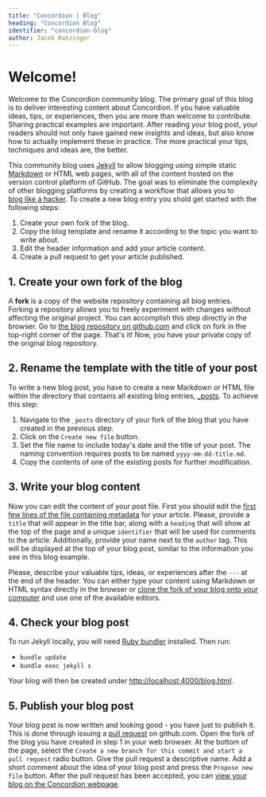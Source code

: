 ```yaml
---
title: "Concordion | Blog"
heading: "Concordion Blog"
identifier: "concordion-blog"
author: Jacek Ratzinger
---
```


# Welcome!

Welcome to the Concordion community blog. The primary goal of this blog is to deliver interesting content about Concordion. 
If you have valuable ideas, tips, or experiences, then you are  more than welcome to contribute. Sharing practical examples are 
important. After reading your blog post, your readers should not only have gained new insights and ideas, but also know how to actually 
implement these in practice. The more practical your tips, techniques and ideas are, the better.

This community blog uses [Jekyll](https://jekyllrb.com/) to allow blogging using simple 
static [Markdown](https://daringfireball.net/projects/markdown/) or HTML web pages, with all of the content hosted on the version 
control platform of GitHub. The goal was to eliminate the complexity of other blogging platforms by creating a workflow that allows you to 	
[blog like a hacker](http://tom.preston-werner.com/2008/11/17/blogging-like-a-hacker.html). 
To create a new blog entry you shold get started with the following steps:

1. Create your own fork of the blog.
1. Copy the blog template and rename it according to the topic you want to write about.
1. Edit the header information and add your article content.
1. Create a pull request to get your article published.

## 1. Create your own fork of the blog

A __fork__ is a copy of the website repository containing all blog entries. 
Forking a repository allows you to freely experiment with changes without affecting the original project. 
You can accomplish this step directly in the browser. 
Go to [the blog repository on github.com](https://github.com/concordion/concordion-website/) and click on fork in the top-right 
corner of the page. 
That's it! Now, you have your private copy of the original blog repository.

## 2. Rename the template with the title of your post

To write a new blog post, you have to create a new Markdown or HTML file within the directory that contains all existing blog entries, 
[_posts](https://github.com/concordion/concordion-website/tree/gh-pages/_posts/). 
To achieve this step:
1. Navigate to the `_posts` directory of your fork of the blog that you have created in the previous step. 
1. Click on the `Create new file` button. 
1. Set the file name to include today's date and the title of your post. The naming convention requires posts to be named `yyyy-mm-dd-title.md`.
1. Copy the contents of one of the existing posts for further modification.

## 3. Write your blog content

Now you can edit the content of your post file. First you should edit the [first few lines of the file containing metadata](http://jekyllrb.com/docs/frontmatter/) for your article. 
Please, provide a `title` that will appear in the title bar, along with a `heading` that will show at the top of the page and a unique `identifier` that will be used for comments to the article.
Additionally, provide your name next to the `author` tag. 
This will be displayed at the top of your blog post, similar to the information you see in this blog example.

Please, describe your valuable tips, ideas, or experiences after the `---` at the end of the header.
You can either type your content using Markdown or HTML syntax directly in the browser or [clone the fork of your blog onto your computer](https://help.github.com/articles/fork-a-repo/) and use one of the available editors.

## 4. Check your blog post

To run Jekyll locally, you will need [Ruby bundler](http://bundler.io/) installed. Then run:

* `bundle update`
* `bundle exec jekyll s`

Your blog will then be created under [http://localhost:4000/blog.html](http://localhost:4000/blog.html).

## 5. Publish your blog post

Your blog post is now written and looking good - you have just to publish it. This is done through issuing a [pull request](https://help.github.com/articles/about-pull-requests/) on github.com. 
Open the fork of the blog you have created in step 1 in your web browser. 
At the bottom of the page, select the `Create a new branch for this commit and start a pull request` radio button. 
Give the pull request a descriptive name.
Add a short comment about the idea of your blog post and press the `Propose new file` button. 
After the pull request has been accepted, you can [view your blog on the Concordion webpage](http://concordion.org/blog.html).